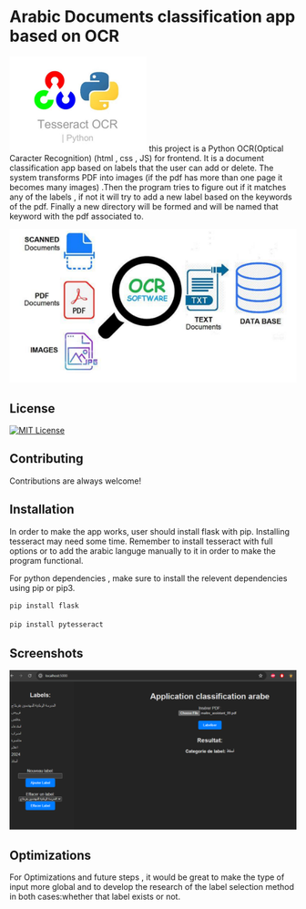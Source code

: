 
# Arabic Documents classification app based on OCR
![plot](./img/Tesseract.png)
this project is a Python OCR(Optical Caracter Recognition) (html , css , JS) for frontend. 
It is a document classification app based on labels that the user can add or delete. 
The system transforms PDF into images (if the pdf has more than one page it becomes many images) .Then the program tries to figure out if it matches any of the labels , if not it will try to add a new label based on the keywords of the pdf. 
Finally a new directory will be formed and will be named that keyword with the pdf associated to.



![plot](./img/schema.png)


## License
[![MIT License](https://img.shields.io/badge/License-MIT-green.svg)](https://choosealicense.com/licenses/mit/)


## Contributing

Contributions are always welcome!




## Installation

In order to make the app works, user should install flask with pip. Installing  tesseract may need some time. Remember to install tesseract with full options or to add the arabic languge manually to it in order to make the program functional.


For python dependencies , make sure to install the relevent dependencies using pip or pip3. 
```bash
pip install flask

pip install pytesseract

```

## Screenshots
![plot](./img/app.png)

## Optimizations

For Optimizations and future steps , it would be great to make the type of input more global and to develop the research of the label selection method in both cases:whether that label exists or not. 

